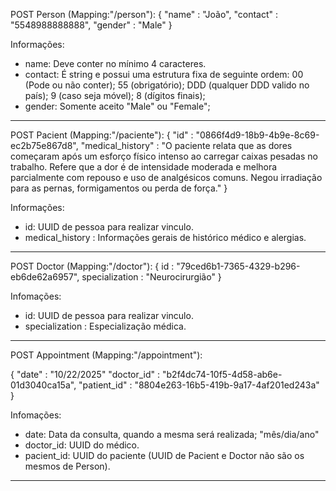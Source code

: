 POST Person (Mapping:"/person"):
{
    "name" : "João",
    "contact" : "5548988888888",
    "gender" : "Male"
}

Informações:
- name: Deve conter no mínimo 4 caracteres.
- contact: É string e possui uma estrutura fixa de seguinte ordem:
  00 (Pode ou não conter);
  55 (obrigatório);
  DDD (qualquer DDD valido no país);
  9 (caso seja móvel);
  8 (dígitos finais); 
- gender: Somente aceito "Male" ou "Female";

----

POST Pacient (Mapping:"/paciente"):
{
    "id" : "0866f4d9-18b9-4b9e-8c69-ec2b75e867d8",
    "medical_history" : "O paciente relata que as dores começaram após um esforço físico intenso ao carregar caixas pesadas no trabalho. Refere que a dor é de intensidade moderada e melhora parcialmente com repouso e uso de analgésicos comuns. Negou irradiação para as pernas, formigamentos ou perda de força."
}

Informações:
- id: UUID de pessoa para realizar vinculo.
- medical_history : Informações gerais de histórico médico e alergias.

----

POST Doctor (Mapping:"/doctor"):
{
    id : "79ced6b1-7365-4329-b296-eb6de62a6957",
    specialization : "Neurocirurgião"
}

Infomações:
- id: UUID de pessoa para realizar vinculo.
- specialization : Especialização médica.

----

POST Appointment (Mapping:"/appointment"):

{
    "date" : "10/22/2025"
    "doctor_id" : "b2f4dc74-10f5-4d58-ab6e-01d3040ca15a",
    "patient_id" : "8804e263-16b5-419b-9a17-4af201ed243a"
}

Infomações:
- date: Data da consulta, quando a mesma será realizada;
  "mês/dia/ano"
- doctor_id: UUID do médico.
- pacient_id: UUID do paciente (UUID de Pacient e Doctor não são os mesmos de Person).

----